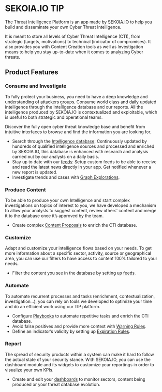 # SEKOIA.IO TIP

The Threat Intelligence Platform is an app made by [SEKOIA.IO](http://SEKOIA.IO) to help you build and disseminate your own Cyber Threat Intelligence.

It is meant to store all levels of Cyber Threat Intelligence (CTI), from strategic (targets, motivations) to technical (indicator of compromises). It also provides you with Content Creation tools as well as Investigation means to help you stay up-to-date when it comes to analyzing Cyber threats.

## Product Features

### Consume and Investigate

To fully protect your business, you need to have a deep knowledge and understanding of attackers groups. Consume world class and daily updated intelligence through the Intelligence database and our reports. All the intelligence produced by SEKOIA.IO is contextualized and exploitable, which is useful to both strategic and operational teams.

Discover the fully open cyber threat knowledge base and benefit from intuitive interfaces to browse and find the information you are looking for.

- Search through the [Intelligence database](features/consume/intelligence.md): Continuously updated by hundreds of qualified intelligence sources and processed and enriched by SEKOIA.IO, this database is enhanced with research and analysis carried out by our analysts on a daily basis.
- Stay up to date with our [feeds](features/consume/feeds.md): Setup custom feeds to be able to receive and read the latest news directly in your app. Get notified whenever a new report is updated.
- Investigate trends and cases with [Graph Explorations](features/consume/graph_explorations.md).

### Produce Content

To be able to produce your own Intelligence and start complex investigations on topics of interest to you, we have developed a mechanism to allow your analysts to suggest content, review others’ content and merge it to the database once it’s approved by the team.

- Create complex [Content Proposals](features/produce/content_proposals.md) to enrich the CTI database.

### Customize

Adapt and customize your intelligence flows based on your needs. To get more information about a specific sector, activity, source or geographical area, you can use our filters to have access to content 100% tailored to your needs.

- Filter the content you see in the database by setting up [feeds](features/consume/feeds.md).

### Automate

To automate recurrent processes and tasks (enrichment, contextualization, investigation…), you can rely on tools we developed to optimize your time and do an efficient work using our TIP platform.

- Configure [Playbooks](features/automate/index.md) to automate repetitive tasks and enrich the CTI database.
- Avoid false positives and provide more context with [Warning Rules](features/produce/warning_rules.md).
- Define an indicator’s validity by setting up [Expiration Rules](features/produce/expiration_rules.md).

### Report

The spread of security products within a system can make it hard to follow the actual state of your security stance. With SEKOIA.IO, you can use the dashboard module and its widgets to customize your reportings in order to visualize your own KPIs.

- Create and edit your [dashboards](features/monitor/dashboard.md) to monitor sectors, content being produced or your threat database evolution.
